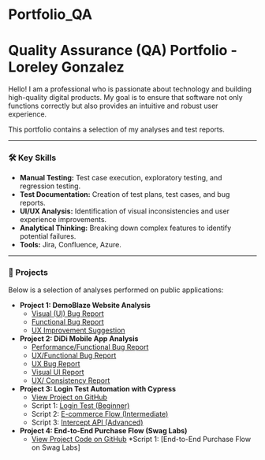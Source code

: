 # Portfolio_QA

# Quality Assurance (QA) Portfolio - Loreley Gonzalez

Hello! I am a professional who is passionate about technology and building high-quality digital products. My goal is to ensure that software not only functions correctly but also provides an intuitive and robust user experience.

This portfolio contains a selection of my analyses and test reports.

---

### 🛠️ Key Skills

* **Manual Testing:** Test case execution, exploratory testing, and regression testing.
* **Test Documentation:** Creation of test plans, test cases, and bug reports.
* **UI/UX Analysis:** Identification of visual inconsistencies and user experience improvements.
* **Analytical Thinking:** Breaking down complex features to identify potential failures.
* **Tools:** Jira, Confluence, Azure.

---

### 📂 Projects

Below is a selection of analyses performed on public applications:

* **Project 1: DemoBlaze Website Analysis**
   * [Visual (UI) Bug Report](demoblaze-analysis/01-UI-Bug-Report.md)
   * [Functional Bug Report](demoblaze-analysis/02-Functional-Bug-Report.md)
   * [UX Improvement Suggestion](demoblaze-analysis/03-UX-Improvement-Suggestion.md)
* **Project 2: DiDi Mobile App Analysis**
    * [Performance/Functional Bug Report](didi-mobile-analysis/01-Performance-Bug-Report.md)
    * [UX/Functional Bug Report](didi-mobile-analysis/02-UX-Functional-Bug-Report.md)
    * [UX Bug Report](didi-mobile-analysis/03-UX-Feedback-Report.md)
    * [Visual UI Report](didi-mobile-analysis/04-UI-Delete_Messages-Text-Report)
    * [UX/ Consistency Report](didi-mobile-analysis/05-UX-Consistency-Bug-Report.md)
* **Project 3: Login Test Automation with Cypress**
    * [View Project on GitHub](https://github.com/LoreleyGzz/cypress-demoblaze-login-test)
    * Script 1: [Login Test (Beginner)](https://github.com/LoreleyGzz/cypress-demoblaze-login-test/blob/main/cypress/e2e/login.cy.js)
    * Script 2: [E-commerce Flow (Intermediate)](https://github.com/LoreleyGzz/cypress-demoblaze-login-test/blob/main/cypress/e2e/flujo-de-compra.cy.js)
    * Script 3: [Intercept API (Advanced)](https://github.com/LoreleyGzz/cypress-demoblaze-login-test/blob/main/cypress/e2e/api-test.cy.js)
 * **Project 4: End-to-End Purchase Flow (Swag Labs)**
    * [View Project Code on GitHub](https://github.com/LoreleyGzz/cypress-swag-labs-e2e) 
    *Script 1: [End-to-End Purchase Flow on Swag Labs]
      
